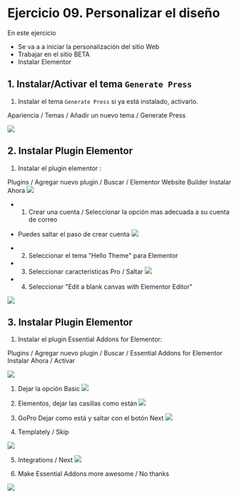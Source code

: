 
# Ejercicio 09. Personalizar el diseño
En este ejercicio 
- Se va a a iniciar la personalización del sitio Web
- Trabajar en el sitio BETA
- Instalar Elementor

## 1. Instalar/Activar el tema `Generate Press`
1. Instalar el tema `Generate Press` si ya está instalado, activarlo.

Apariencia / Temas / Añadir un nuevo tema / Generate Press


![](https://i.imgur.com/YnePFpR.png)

## 2. Instalar  Plugin Elementor
1. Instalar el plugin elementor : 

Plugins / Agregar nuevo plugin / Buscar / Elementor Website Builder
Instalar Ahora 
![](https://i.imgur.com/unBaVi4.png)

- 1. Crear una cuenta / Seleccionar la opción mas adecuada a su cuenta de correo 
- Puedes saltar el paso de crear cuenta
![](https://i.imgur.com/TA111l2.png)


- 2. Seleccionar el tema "Hello Theme" para Elementor
- 3. Seleccionar características Pro / Saltar
![](https://i.imgur.com/aD2CL6R.png)

- 4. Seleccionar "Edit a blank canvas with Elementor Editor"

![](https://i.imgur.com/UBc9GEu.png)

## 3. Instalar  Plugin Elementor

1. Instalar el plugin Essential Addons for Elementor: 

Plugins / Agregar nuevo plugin / Buscar / Essential Addons for Elementor 
Instalar Ahora / Activar

![](https://i.imgur.com/vjyN1Po.png)

1. Dejar la opción Basic
![](https://i.imgur.com/URGr4MR.png)

2. Elementos, dejar las casillas como están
![](https://i.imgur.com/CtkRlhq.png)

3. GoPro Dejar como está y saltar con el botón Next
![](https://i.imgur.com/qwaUOwj.png)

4. Templately / Skip

![](https://i.imgur.com/e524pnH.png)

5. Integrations / Next
![](https://i.imgur.com/Oj33tJM.png)

6. Make Essential Addons more awesome / No thanks

![](https://i.imgur.com/5xuD1xX.png)







<!--stackedit_data:
eyJoaXN0b3J5IjpbLTEwMjE5NjY4NCwtMTU1MjM5OTU0OCwtOD
MyMDk4NzcyLDIxNzY1OTQ0Nl19
-->